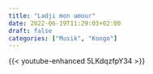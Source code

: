 ```yaml
---
title: "Ladji mon amour"
date: 2022-06-19T11:29:03+02:00
draft: false
categories: ["Musik", "Kongo"]
---
```


{{< youtube-enhanced 5LKdqzfpY34 >}}
